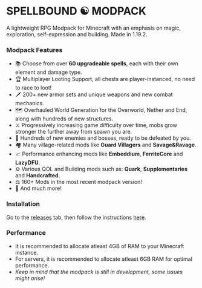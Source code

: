 # **SPELLBOUND ☯ MODPACK**
A lightweight RPG Modpack for Minecraft with an emphasis on magic, exploration, self-expression and building. Made in 1.19.2.

### Modpack Features
- 📚 Choose from over **60 upgradeable spells**, each with their own element and damage type.
- 🏆 Multiplayer Looting Support, all chests are player-instanced, no need to race to loot!
- 🗡️ 200+ new armor sets and unique weapons and new combat mechanics.
- 🗺️ Overhauled World Generation for the Overworld, Nether and End, along with hundreds of new structures.
- ⚔️ Progressively increasing game difficulty over time, mobs grow stronger the further away from spawn you are.
- 🏹 Hundreds of new enemies and bosses, ready to be defeated by you.
- 🏘️ Many village-related mods like **Guard Villagers** and **Savage&Ravage**.
- 📈 Performance enhancing mods like **Embeddium**, **FerriteCore** and **LazyDFU**.
- ⚙️ Various QOL and Building mods such as: **Quark**, **Supplementaries** and **Handcrafted**.
- ⚖️ 160+ Mods in the most recent modpack version!
- 🚀 And much more!

### Installation
Go to the [releases](https://github.com/Karmabound/spellbound-modpack/releases) tab, then follow the instructions [here](https://pastebin.com/fih4xNxq).

### Performance
- It is recommended to allocate atleast 4GB of RAM to your Minecraft instance.
- For servers, it is recommended to allocate atleast 6GB RAM for optimal performance.
- *Keep in mind that the modpack is still in development, some issues might arise!*

